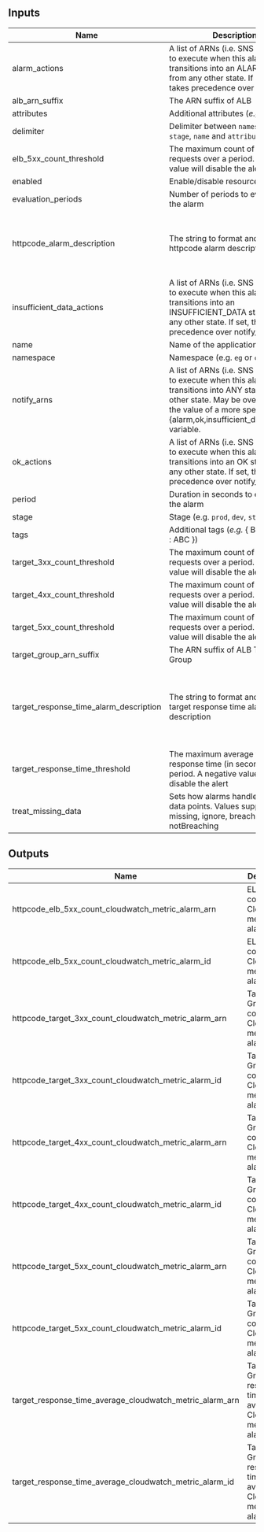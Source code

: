 ## Inputs

| Name | Description | Type | Default | Required |
|------|-------------|:----:|:-----:|:-----:|
| alarm_actions | A list of ARNs (i.e. SNS Topic ARN) to execute when this alarm transitions into an ALARM state from any other state.  If set, this list takes precedence over notify_arns | list(string) | `<list>` | no |
| alb_arn_suffix | The ARN suffix of ALB | string | - | yes |
| attributes | Additional attributes (_e.g._ "1") | list(string) | `<list>` | no |
| delimiter | Delimiter between `namespace`, `stage`, `name` and `attributes` | string | `-` | no |
| elb_5xx_count_threshold | The maximum count of ELB 5XX requests over a period. A negative value will disable the alert | number | `25` | no |
| enabled | Enable/disable resources creation | bool | `true` | no |
| evaluation_periods | Number of periods to evaluate for the alarm | number | `1` | no |
| httpcode_alarm_description | The string to format and use as the httpcode alarm description | string | `HTTPCode %v count for %v over %v last %d minute(s) over %v period(s)` | no |
| insufficient_data_actions | A list of ARNs (i.e. SNS Topic ARN) to execute when this alarm transitions into an INSUFFICIENT_DATA state from any other state. If set, this list takes precedence over notify_arns | list(string) | `<list>` | no |
| name | Name of the application | string | - | yes |
| namespace | Namespace (e.g. `eg` or `cp`) | string | `` | no |
| notify_arns | A list of ARNs (i.e. SNS Topic ARN) to execute when this alarm transitions into ANY state from any other state. May be overridden by the value of a more specific {alarm,ok,insufficient_data}_actions variable. | list(string) | `<list>` | no |
| ok_actions | A list of ARNs (i.e. SNS Topic ARN) to execute when this alarm transitions into an OK state from any other state. If set, this list takes precedence over notify_arns | list(string) | `<list>` | no |
| period | Duration in seconds to evaluate for the alarm | number | `300` | no |
| stage | Stage (e.g. `prod`, `dev`, `staging`) | string | `` | no |
| tags | Additional tags (_e.g._ { BusinessUnit : ABC }) | map(string) | `<map>` | no |
| target_3xx_count_threshold | The maximum count of 3XX requests over a period. A negative value will disable the alert | number | `25` | no |
| target_4xx_count_threshold | The maximum count of 4XX requests over a period. A negative value will disable the alert | number | `25` | no |
| target_5xx_count_threshold | The maximum count of 5XX requests over a period. A negative value will disable the alert | number | `25` | no |
| target_group_arn_suffix | The ARN suffix of ALB Target Group | string | - | yes |
| target_response_time_alarm_description | The string to format and use as the target response time alarm description | string | `Target Response Time average for %v over %v last %d minute(s) over %v period(s)` | no |
| target_response_time_threshold | The maximum average target response time (in seconds) over a period. A negative value will disable the alert | number | `0.5` | no |
| treat_missing_data | Sets how alarms handle missing data points. Values supported: missing, ignore, breaching and notBreaching | string | `missing` | no |

## Outputs

| Name | Description |
|------|-------------|
| httpcode_elb_5xx_count_cloudwatch_metric_alarm_arn | ELB 5xx count CloudWatch metric alarm ARN |
| httpcode_elb_5xx_count_cloudwatch_metric_alarm_id | ELB 5xx count CloudWatch metric alarm ID |
| httpcode_target_3xx_count_cloudwatch_metric_alarm_arn | Target Group 3xx count CloudWatch metric alarm ARN |
| httpcode_target_3xx_count_cloudwatch_metric_alarm_id | Target Group 3xx count CloudWatch metric alarm ID |
| httpcode_target_4xx_count_cloudwatch_metric_alarm_arn | Target Group 4xx count CloudWatch metric alarm ARN |
| httpcode_target_4xx_count_cloudwatch_metric_alarm_id | Target Group 4xx count CloudWatch metric alarm ID |
| httpcode_target_5xx_count_cloudwatch_metric_alarm_arn | Target Group 5xx count CloudWatch metric alarm ARN |
| httpcode_target_5xx_count_cloudwatch_metric_alarm_id | Target Group 5xx count CloudWatch metric alarm ID |
| target_response_time_average_cloudwatch_metric_alarm_arn | Target Group response time average CloudWatch metric alarm ARN |
| target_response_time_average_cloudwatch_metric_alarm_id | Target Group response time average CloudWatch metric alarm ID |

